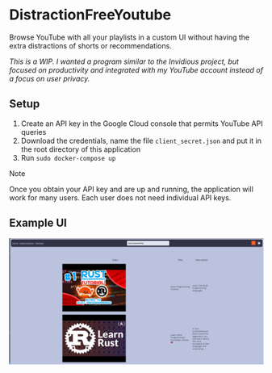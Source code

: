 # DistractionFreeYoutube

Browse YouTube with all your playlists in a custom UI without having the extra distractions of shorts or recommendations.

_This is a WIP. I wanted a program similar to the Invidious project, but focused on productivity and integrated with my YouTube account instead of a focus on user privacy._

## Setup

1. Create an API key in the Google Cloud console that permits YouTube API queries
2. Download the credentials, name the file `client_secret.json` and put it in the root directory of this application
3. Run `sudo docker-compose up`


> [!NOTE]  
Once you obtain your API key and are up and running, the application will work for many users. Each user does not need individual API keys.

## Example UI

![An image of search results](docs/image.png)

